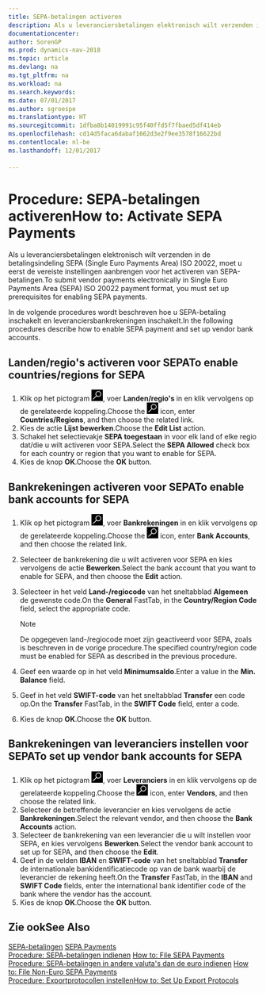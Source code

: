 ```yaml
---
title: SEPA-betalingen activeren
description: Als u leveranciersbetalingen elektronisch wilt verzenden in de betalingsindeling SEPA (Single Euro Payments Area) ISO 20022, moet u eerst de vereiste instellingen aanbrengen voor het activeren van SEPA-betalingen.
documentationcenter: 
author: SorenGP
ms.prod: dynamics-nav-2018
ms.topic: article
ms.devlang: na
ms.tgt_pltfrm: na
ms.workload: na
ms.search.keywords: 
ms.date: 07/01/2017
ms.author: sgroespe
ms.translationtype: HT
ms.sourcegitcommit: 1dfba8b14019991c95f40ffd5f7fbaed5df414eb
ms.openlocfilehash: cd14d5faca6dabaf1662d3e2f9ee3578f16622bd
ms.contentlocale: nl-be
ms.lasthandoff: 12/01/2017

---
```

# <a name="how-to-activate-sepa-payments"></a><span data-ttu-id="4e04a-103">Procedure: SEPA-betalingen activeren</span><span class="sxs-lookup"><span data-stu-id="4e04a-103">How to: Activate SEPA Payments</span></span>
<span data-ttu-id="4e04a-104">Als u leveranciersbetalingen elektronisch wilt verzenden in de betalingsindeling SEPA (Single Euro Payments Area) ISO 20022, moet u eerst de vereiste instellingen aanbrengen voor het activeren van SEPA-betalingen.</span><span class="sxs-lookup"><span data-stu-id="4e04a-104">To submit vendor payments electronically in Single Euro Payments Area (SEPA) ISO 20022 payment format, you must set up prerequisites for enabling SEPA payments.</span></span>  

<span data-ttu-id="4e04a-105">In de volgende procedures wordt beschreven hoe u SEPA-betaling inschakelt en leveranciersbankrekeningen inschakelt.</span><span class="sxs-lookup"><span data-stu-id="4e04a-105">In the following procedures describe how to enable SEPA payment and set up vendor bank accounts.</span></span>  

## <a name="to-enable-countriesregions-for-sepa"></a><span data-ttu-id="4e04a-106">Landen/regio's activeren voor SEPA</span><span class="sxs-lookup"><span data-stu-id="4e04a-106">To enable countries/regions for SEPA</span></span>  

1.  <span data-ttu-id="4e04a-107">Klik op het pictogram ![Zoeken naar pagina of rapport](../../media/ui-search/search_small.png "pictogram Zoeken naar pagina of rapport"), voer **Landen/regio's** in en klik vervolgens op de gerelateerde koppeling.</span><span class="sxs-lookup"><span data-stu-id="4e04a-107">Choose the ![Search for Page or Report](../../media/ui-search/search_small.png "Search for Page or Report icon") icon, enter **Countries/Regions**, and then choose the related link.</span></span>  
2.  <span data-ttu-id="4e04a-108">Kies de actie **Lijst bewerken**.</span><span class="sxs-lookup"><span data-stu-id="4e04a-108">Choose the **Edit List** action.</span></span>  
3.  <span data-ttu-id="4e04a-109">Schakel het selectievakje **SEPA toegestaan** in voor elk land of elke regio dat/die u wilt activeren voor SEPA.</span><span class="sxs-lookup"><span data-stu-id="4e04a-109">Select the **SEPA Allowed** check box for each country or region that you want to enable for SEPA.</span></span>  
4.  <span data-ttu-id="4e04a-110">Kies de knop **OK**.</span><span class="sxs-lookup"><span data-stu-id="4e04a-110">Choose the **OK** button.</span></span>  

## <a name="to-enable-bank-accounts-for-sepa"></a><span data-ttu-id="4e04a-111">Bankrekeningen activeren voor SEPA</span><span class="sxs-lookup"><span data-stu-id="4e04a-111">To enable bank accounts for SEPA</span></span>  

1.  <span data-ttu-id="4e04a-112">Klik op het pictogram ![Zoeken naar pagina of rapport](../../media/ui-search/search_small.png "pictogram Zoeken naar pagina of rapport"), voer **Bankrekeningen** in en klik vervolgens op de gerelateerde koppeling.</span><span class="sxs-lookup"><span data-stu-id="4e04a-112">Choose the ![Search for Page or Report](../../media/ui-search/search_small.png "Search for Page or Report icon") icon, enter **Bank Accounts**, and then choose the related link.</span></span>  
2.  <span data-ttu-id="4e04a-113">Selecteer de bankrekening die u wilt activeren voor SEPA en kies vervolgens de actie **Bewerken**.</span><span class="sxs-lookup"><span data-stu-id="4e04a-113">Select the bank account that you want to enable for SEPA, and then choose the **Edit** action.</span></span>  
3.  <span data-ttu-id="4e04a-114">Selecteer in het veld **Land-/regiocode** van het sneltabblad **Algemeen** de gewenste code.</span><span class="sxs-lookup"><span data-stu-id="4e04a-114">On the **General** FastTab, in the **Country/Region Code** field, select the appropriate code.</span></span>  

    > [!NOTE]  
    >  <span data-ttu-id="4e04a-115">De opgegeven land-/regiocode moet zijn geactiveerd voor SEPA, zoals is beschreven in de vorige procedure.</span><span class="sxs-lookup"><span data-stu-id="4e04a-115">The specified country/region code must be enabled for SEPA as described in the previous procedure.</span></span>  

4.  <span data-ttu-id="4e04a-116">Geef een waarde op in het veld **Minimumsaldo**.</span><span class="sxs-lookup"><span data-stu-id="4e04a-116">Enter a value in the **Min. Balance** field.</span></span>  
5.  <span data-ttu-id="4e04a-117">Geef in het veld **SWIFT-code** van het sneltabblad **Transfer** een code op.</span><span class="sxs-lookup"><span data-stu-id="4e04a-117">On the **Transfer** FastTab, in the **SWIFT Code** field, enter a code.</span></span>  
6.  <span data-ttu-id="4e04a-118">Kies de knop **OK**.</span><span class="sxs-lookup"><span data-stu-id="4e04a-118">Choose the **OK** button.</span></span>  

## <a name="to-set-up-vendor-bank-accounts-for-sepa"></a><span data-ttu-id="4e04a-119">Bankrekeningen van leveranciers instellen voor SEPA</span><span class="sxs-lookup"><span data-stu-id="4e04a-119">To set up vendor bank accounts for SEPA</span></span>  

1.  <span data-ttu-id="4e04a-120">Klik op het pictogram ![Zoeken naar pagina of rapport](../../media/ui-search/search_small.png "pictogram Zoeken naar pagina of rapport"), voer **Leveranciers** in en klik vervolgens op de gerelateerde koppeling.</span><span class="sxs-lookup"><span data-stu-id="4e04a-120">Choose the ![Search for Page or Report](../../media/ui-search/search_small.png "Search for Page or Report icon") icon, enter **Vendors**, and then choose the related link.</span></span>  
2.  <span data-ttu-id="4e04a-121">Selecteer de betreffende leverancier en kies vervolgens de actie **Bankrekeningen**.</span><span class="sxs-lookup"><span data-stu-id="4e04a-121">Select the relevant vendor, and then choose the **Bank Accounts** action.</span></span>  
3.  <span data-ttu-id="4e04a-122">Selecteer de bankrekening van een leverancier die u wilt instellen voor SEPA, en kies vervolgens **Bewerken**.</span><span class="sxs-lookup"><span data-stu-id="4e04a-122">Select the vendor bank account to set up for SEPA, and then choose the **Edit**.</span></span>  
4.  <span data-ttu-id="4e04a-123">Geef in de velden **IBAN** en **SWIFT-code** van het sneltabblad **Transfer** de internationale bankidentificatiecode op van de bank waarbij de leverancier de rekening heeft.</span><span class="sxs-lookup"><span data-stu-id="4e04a-123">On the **Transfer** FastTab, in the **IBAN** and **SWIFT Code** fields, enter the international bank identifier code of the bank where the vendor has the account.</span></span>  
5.  <span data-ttu-id="4e04a-124">Kies de knop **OK**.</span><span class="sxs-lookup"><span data-stu-id="4e04a-124">Choose the **OK** button.</span></span>  

## <a name="see-also"></a><span data-ttu-id="4e04a-125">Zie ook</span><span class="sxs-lookup"><span data-stu-id="4e04a-125">See Also</span></span>  
 <span data-ttu-id="4e04a-126">[SEPA-betalingen](sepa-payments.md) </span><span class="sxs-lookup"><span data-stu-id="4e04a-126">[SEPA Payments](sepa-payments.md) </span></span>  
 <span data-ttu-id="4e04a-127">[Procedure: SEPA-betalingen indienen](how-to-file-sepa-payments.md) </span><span class="sxs-lookup"><span data-stu-id="4e04a-127">[How to: File SEPA Payments](how-to-file-sepa-payments.md) </span></span>  
 <span data-ttu-id="4e04a-128">[Procedure: SEPA-betalingen in andere valuta's dan de euro indienen](how-to-file-non-euro-sepa-payments.md) </span><span class="sxs-lookup"><span data-stu-id="4e04a-128">[How to: File Non-Euro SEPA Payments](how-to-file-non-euro-sepa-payments.md) </span></span>  
 [<span data-ttu-id="4e04a-129">Procedure: Exportprotocollen instellen</span><span class="sxs-lookup"><span data-stu-id="4e04a-129">How to: Set Up Export Protocols</span></span>](how-to-set-up-export-protocols.md)

